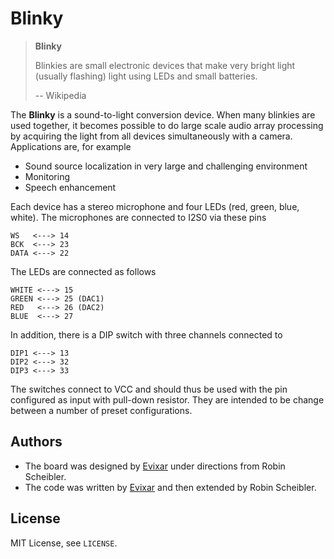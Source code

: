 Blinky
======

> **Blinky**
>
> Blinkies are small electronic devices that make very bright light (usually flashing) light using LEDs and small batteries.
>
> -- Wikipedia

The **Blinky** is a sound-to-light conversion device. When many blinkies are used together, it becomes possible to do large scale
audio array processing by acquiring the light from all devices simultaneously with a camera. Applications are, for example

* Sound source localization in very large and challenging environment
* Monitoring 
* Speech enhancement

Each device has a stereo microphone and four LEDs (red, green, blue, white). The microphones are connected
to I2S0 via these pins

    WS   <---> 14
    BCK  <---> 23
    DATA <---> 22

The LEDs are connected as follows

    WHITE <---> 15
    GREEN <---> 25 (DAC1)
    RED   <---> 26 (DAC2)
    BLUE  <---> 27

In addition, there is a DIP switch with three channels connected to

    DIP1 <---> 13
    DIP2 <---> 32
    DIP3 <---> 33

The switches connect to VCC and should thus be used with the pin configured as input with pull-down resistor.
They are intended to be change between a number of preset configurations.


Authors
-------

* The board was designed by [Evixar](https://www.evixar.com/) under directions from Robin Scheibler.
* The code was written by [Evixar](https://www.evixar.com/) and then extended by Robin Scheibler.

License
-------

MIT License, see `LICENSE`.


